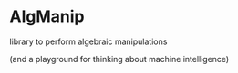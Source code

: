 # AlgManip
library to perform algebraic manipulations

(and a playground for thinking about machine intelligence)

